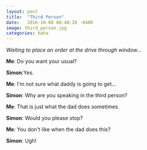 ```yaml
---
layout: post
title:  "Third Person"
date:   2016-10-08 00:48:28 -0400
image: third_person.jpg
categories: haha
---
```


*Waiting to place an order at the drive through window...*

**Me**: Do you want your usual?

**Simon**:Yes.

**Me**: I'm not sure what daddy is going to get...

**Simon**: Why are you speaking in the third person?

**Me**: That is just what the dad does sometimes.

**Simon**:  Would you please stop?

**Me**: You don't like when the dad does this?

**Simon**: Ugh!
